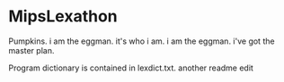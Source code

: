 MipsLexathon
============

Pumpkins.
i am the eggman.
it's who i am.
i am the eggman.
i've got the master plan.

Program dictionary is contained in lexdict.txt.
another readme edit
